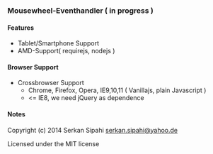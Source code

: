 ### Mousewheel-Eventhandler ( in progress )

#### Features

- Tablet/Smartphone Support
- AMD-Support( requirejs, nodejs  )

#### Browser Support
- Crossbrowser Support
    - Chrome, Firefox, Opera, IE9,10,11 ( Vanillajs, plain Javascript )
    - <= IE8, we need jQuery as dependence

#### Notes

Copyright (c) 2014 Serkan Sipahi <serkan.sipahi@yahoo.de>

Licensed under the MIT license
